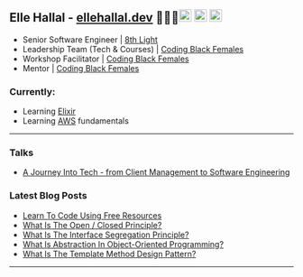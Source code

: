 ## Elle Hallal - [ellehallal.dev][website] 👩🏽‍💻[<img alt="ellehallal.dev | Website" width="22px" src="https://www.iconsdb.com/icons/preview/orange/globe-4-xxl.png" />][website] [<img  alt="ellehallal | LinkedIn" width="22px" src="https://www.iconsdb.com/icons/preview/orange/linkedin-3-xxl.png" />][linkedin] [<img alt="ellehallal | Twitter" width="22px" src="https://www.iconsdb.com/icons/preview/orange/twitter-xxl.png" />][twitter]

- Senior Software Engineer | [8th Light][8thlight]
- Leadership Team (Tech & Courses) | [Coding Black Females][codingblackfemales]
- Workshop Facilitator | [Coding Black Females][codingblackfemales]
- Mentor | [Coding Black Females][codingblackfemales]

### Currently:

- Learning [Elixir][elixir]
- Learning [AWS][aws] fundamentals

---

### Talks

- [A Journey Into Tech - from Client Management to Software Engineering](https://www.youtube.com/watch?v=SbX_-ahCx1Y&t=12m8s)

### Latest Blog Posts

<!-- BLOG-POST-LIST:START -->
- [Learn To Code Using Free Resources](https://ellehallal.dev/blog/2020/06/2020-06-14-learn-to-code-using-free-resources/)
- [What Is The Open / Closed Principle?](https://ellehallal.dev/blog/2020/03/2020-03-05-solid-principles-the-open-closed-principle/)
- [What Is The Interface Segregation Principle?](https://ellehallal.dev/blog/2020/02/2020-02-26-solid-principles-the-interface-segregation-principle/)
- [What Is Abstraction In Object-Oriented Programming?](https://ellehallal.dev/blog/2019/07/2019-07-02-what-is-abstraction-in-object-oriented-programming/)
- [What Is The Template Method Design Pattern?](https://ellehallal.dev/blog/2019/06/2019-06-12-what-is-the-template-method-design-pattern/)
<!-- BLOG-POST-LIST:END -->

---

[website]: https://ellehallal.dev
[twitter]: https://twitter.com/ellehallal
[linkedin]: https://www.linkedin.com/in/ellehallal/
[8thlight]: https://8thlight.com
[codingblackfemales]: https://codingblackfemales.com
[elixir]: https://elixir-lang.org/
[aws]: https://aws.amazon.com/
[reactnative]: https://reactnative.dev/
